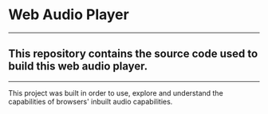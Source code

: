 # Web Audio Player
---
## This repository contains the source code used to build this web audio player.
---
This project was built in order to use, explore and understand the capabilities of browsers' inbuilt audio capabilities.